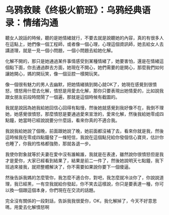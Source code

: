 # 乌鸦救赎《终极火箭班》：乌鸦经典语录：情绪沟通

聽女人說話的時候，聽的是她情緒就行，不要去就是說聽她的內容，真的有很多人在這點上，她們像一個工程師，或者像一個心理，心理這個資訊師，她去給女人去講道理，就是一見一個小問題，一個小問題去給她化解。

化解不開的，那只是她通過某件事情感受到某種情緒了，她要害怕，還是在情緒這個點下面，你去通過群去方面，她現在不開心，她們需要的是開心，那麼我們如何讓她開心，媽的開玩笑，像一個豆腔一樣開玩笑。

像一個很有魅力的男人去幽默，把她情緒搞到開心就OK了，她現在感覺到很憤怒，憤怒用什麼去化解，憤怒是用愛去化解，那你只要表現出她情愛的，比如說我跟女朋友前段時間鬧了一個遍，那就是這個時候有截圖的。

我就是說因為她我給她回信心回得有點慢，然後她就感覺到我好像不在，我倒不理她，她感覺很憤怒，那麼憤怒是要通過愛來宣泄的，愛來化解，然後我給她零成四點鐘，她當時已經說說要分什麼話，看來你真的不適合我。

我說我給她說了個晚，前面跟她說了晚，她前面都沒補了去，看來你就是我，然後這時候我在零成四點鐘發了一條短信，我說在這個點兒給你發個信心寶貝，估計你也睡了，你我的性格都強勢，那就各退一步。

我使你對象就等於夫妻在愛中沒有誰輸誰，我就是在表達，雖然說你很憤怒但是我才是愛你，大家已經看到結果了，結果是前二一件了，然後她說明天七點鐘，我下班過來接我，就把整體解決了，你不需要如果說你要下一個傻逼。

然後告訴我媽的怎麼管你，我怎麼不適合你，對吧，我怎麼就冷淡你了，你說說道理，我已經黑，一有空我就給你發起，你不笑去這樣說，你只是要表達一種，你可以換一個跟這個本身，你們現在在交流的話題。

完全沒有關係的一段對話，告訴我我很愛你，OK，我化解掉了，今天不好意思嗎，用愛去化解憤怒啊